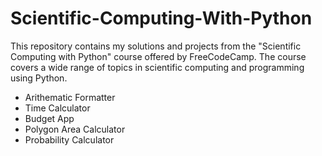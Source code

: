 # Scientific-Computing-With-Python
This repository contains my solutions and projects from the "Scientific Computing with Python" course offered by FreeCodeCamp. The course covers a wide range of topics in scientific computing and programming using Python.


- Arithematic Formatter
- Time Calculator
- Budget App
- Polygon Area Calculator
- Probability Calculator

